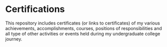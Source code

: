 # Certifications                      

This repository includes certificates (or links to certificates) of my various achievements, accomplishments, courses, positions of responsibilities and all type of other activities or events held during my undergraduate college journey.  


  

    
          
           
           
            
            
             
              
               
